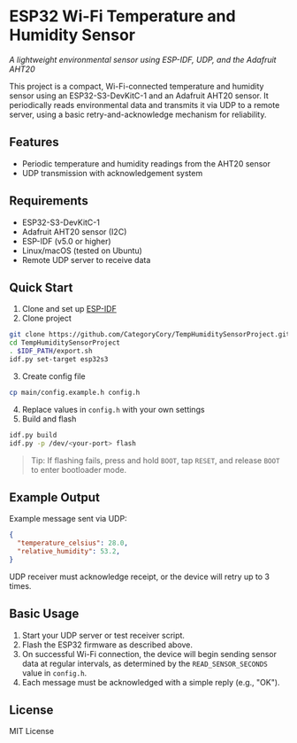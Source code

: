 # ESP32 Wi-Fi Temperature and Humidity Sensor

_A lightweight environmental sensor using ESP-IDF, UDP, and the Adafruit AHT20_

This project is a compact, Wi-Fi-connected temperature and humidity sensor using an ESP32-S3-DevKitC-1 and an Adafruit AHT20 sensor. It periodically reads environmental data and transmits it via UDP to a remote server, using a basic retry-and-acknowledge mechanism for reliability.

## Features

- Periodic temperature and humidity readings from the AHT20 sensor
- UDP transmission with acknowledgement system

## Requirements

- ESP32-S3-DevKitC-1
- Adafruit AHT20 sensor (I2C)
- ESP-IDF (v5.0 or higher)
- Linux/macOS (tested on Ubuntu)
- Remote UDP server to receive data

## Quick Start

1. Clone and set up [ESP-IDF](https://docs.espressif.com/projects/esp-idf/en/stable/esp32/get-started/index.html)
2. Clone project
  ```bash
  git clone https://github.com/CategoryCory/TempHumiditySensorProject.git
  cd TempHumiditySensorProject
  . $IDF_PATH/export.sh
  idf.py set-target esp32s3
  ```
3. Create config file
  ```bash
  cp main/config.example.h config.h
  ```
4. Replace values in `config.h` with your own settings
5. Build and flash
  ```bash
  idf.py build
  idf.py -p /dev/<your-port> flash
  ```
  > Tip: If flashing fails, press and hold `BOOT`, tap `RESET`, and release `BOOT` to enter bootloader mode.

## Example Output

Example message sent via UDP:

```json
{
  "temperature_celsius": 28.0,
  "relative_humidity": 53.2,
}
```

UDP receiver must acknowledge receipt, or the device will retry up to 3 times.

## Basic Usage

1. Start your UDP server or test receiver script.
2. Flash the ESP32 firmware as described above.
3. On successful Wi-Fi connection, the device will begin sending sensor data at regular intervals, as determined by the `READ_SENSOR_SECONDS` value in `config.h`.
4. Each message must be acknowledged with a simple reply (e.g., "OK").

## License

MIT License